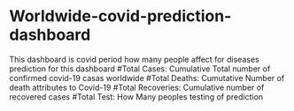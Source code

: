 # Worldwide-covid-prediction-dashboard
This dashboard is covid period how many people affect for diseases prediction for this dashboard
#Total Cases:
       Cumulative Total number of confirmed covid-19 casas worldwide
#Total Deaths:
       Cumutative Number of death attributes to Covid-19
#Total Recoveries:
        Cumulative number of recovered cases
#Total Test:
       How Many peoples testing of prediction
